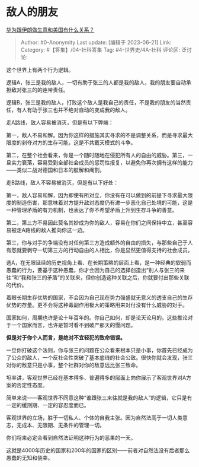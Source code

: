 # 敌人的朋友
[华为跟伊朗做生意和美国有什么关系？](https://www.zhihu.com/question/304845816/answer/3084061892)

> Author: #0-Anonymity
> Last update: [编辑于 2023-06-21]
> Link:
> Category: #【答集】/04-社科答集
> Tag: #4-世界史/4A-社科
> 评论区:
> 泛讨论:

这个世界上有两个行为逻辑。

逻辑A，张三是我的敌人，一切有助于张三的人都是我的敌人，我的朋友要自动承担敌对张三的的连带责任。

逻辑B，张三是我的敌人，打败这个敌人是我自己的责任，不是我的朋友的当然责任，有人有助于张三也并不绝对自动的变成我的敌人。

走A路线，敌人容易被消灭，但是有以下弊端：

第一，敌人不易和解。因为你这样的措施其实寻求的不是调整关系，而是寻求最大限度的剥夺对方的生存可能，这是不共戴天模式的斗争。

第二，在整个社会看来，你是一个随时随地在侵犯所有人的自由的威胁。第三，一旦实力衰落，容易受到全部社会成员的惩罚性报复，以避免你再次拥有这样的能力——类似二战对德国和日本的肢解和阉割。

走B路线，敌人不容易被消灭，但是有以下好处：

第一，敌人容易和解，因为即使有所对立，你没有在可以做到的前提下寻求最大限度的制造伤害，那意味着对方提升敌对态度仍有进一步恶化自己处境的可能，这是一种管理矛盾的有力机制，也表达了你不希望矛盾上升到生存斗争的善意。

第二，第三方不易因此莫名其妙成为你的敌人，容易在你们之间保持中立，甚至容易被走A路线的敌人推向你这一边。

第三，你与对手的争端没有对任何第三方造成额外的自由的损失，与那些自己于人有怨就要剥夺一切第三方的行动自由的人相比，你是显然更值得支持的社会成员。

选A，在无限延续的历史视角上看、在长期策略的层面上看，是一种经典的软弱而愚蠢的行为，要基于这种愚蠢，你才会因为自己的选择创造出“别人与张三的来往“和“我和张三的矛盾”的关联来，但你创造这种关联之后，你就要付出那些关联的代价。

着眼长期生存优势的国家，不会因为自己现在势力强盛就无意义的透支自己的生存优势的存量。更不会将这种毒副作用极大的策略用来对付没有什么威胁的对手。

国家如何，周期也许是论十年百年的。你自己如何，却是论天论月的。这些推论对于一个国家而言，也许是暂时看不到破产那天的慢问题。

**但是对于你个人而言，是绝对不宜轻犯的致命错误。**

一旦你打破这个法则，你与张三的问题在公众看来根本只是小事，你首先已经成为了公众的敌人，一个反社会性突破了基本底线的社会公敌。很快你就会发现，张三对你的敌意只是小事，整个社群对你的敌意远比张三致命。

坦率讲，客观世界已经在基本得多、普遍得多的层面上向你展示了客观世界对A方案的否定性态度。

简单来说——客观世界不同意这种“谁跟张三来往就是我的敌人”的逻辑，它只是有一定的缓刑期、一定的容忍度而已。

客观世界的立场，胜于一切私人、个体的自我主张。因为自然法高于一切人类意志，无成本、无限期、无条件的管理一切。

你们将来必定会看到自然法证明这种行为的恶果的一天。

这就是4000年历史的国家和200年的国家的区别——前者对自然法没有后者那么愚蠢的无知和侥幸。
